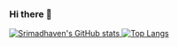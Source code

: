 ### Hi there 👋
[![Srimadhaven's GitHub stats](https://github-readme-stats.vercel.app/api?username=MaddyDev-glitch&hide=contribs,stars&count_private=trueshow_icons=true&theme=radical)
](https://github.com/MaddyDev-glitch/github-readme-stats)
[![Top Langs](https://github-readme-stats.vercel.app/api/top-langs/?username=MaddyDev-glitch&langs_count=10&hide=assembly&exclude_repo=MyWebsite)](https://github.com/MaddyDev-glitch/github-readme-stats)


<!--
**MaddyDev-glitch/MaddyDev-glitch** is a ✨ _special_ ✨ repository because its `README.md` (this file) appears on your GitHub profile.

Here are some ideas to get you started:

- 🔭 I’m currently working on ...
- 🌱 I’m currently learning ...
- 👯 I’m looking to collaborate on ...
- 🤔 I’m looking for help with ...
- 💬 Ask me about ...
- 📫 How to reach me: ...
- 😄 Pronouns: ...
- ⚡ Fun fact: ...
-->
